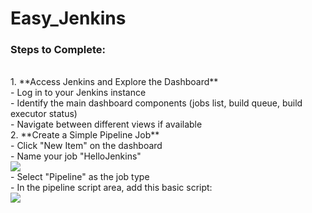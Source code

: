 # Easy_Jenkins
### Steps to Complete:</br>
</br>
1. **Access Jenkins and Explore the Dashboard**</br>
    - Log in to your Jenkins instance</br>
    - Identify the main dashboard components (jobs list, build queue, build executor status)</br>
    - Navigate between different views if available</br>
2. **Create a Simple Pipeline Job**</br>
    - Click "New Item" on the dashboard</br>
    - Name your job "HelloJenkins"</br>
<img src ="https://github.com/user-attachments/assets/39a721c8-37a2-4abd-9f46-473e30e8cdc7"></br>
    - Select "Pipeline" as the job type</br>
    - In the pipeline script area, add this basic script:</br>
<img src ="https://github.com/user-attachments/assets/e861470f-aea9-4825-a004-262f0cbcc4da">



